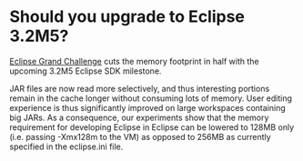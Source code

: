 # Should you upgrade to Eclipse 3.2M5?

[Eclipse Grand Challenge](http://www.eclipsezone.com/eclipse/forums/t20738.html) cuts the memory footprint in half with the upcoming 3.2M5 Eclipse SDK milestone.

JAR files are now read more selectively, and thus interesting portions remain in the cache longer without consuming lots of memory. User editing experience is thus significantly improved on large workspaces containing big JARs. As a consequence, our experiments show that the memory requirement for developing Eclipse in Eclipse can be lowered to 128MB only (i.e. passing -Xmx128m to the VM) as opposed to 256MB as currently specified in the eclipse.ini file.
